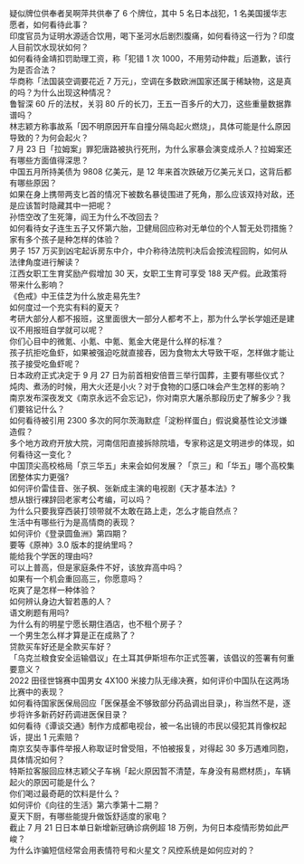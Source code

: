 疑似牌位供奉者吴啊萍共供奉了 6 个牌位，其中 5 名日本战犯，1 名美国援华志愿者，如何看待此事？  
印度官员为证明水源适合饮用，喝下圣河水后剧烈腹痛，如何看待这一行为？印度人目前饮水现状如何？  
如何看待金靖扣罚助理工资，称「犯错 1 次 1000，不用劳动仲裁」后道歉，该行为是否合法？  
华商称「法国装空调要花近 7 万元」，空调在多数欧洲国家还属于稀缺物，这是真的吗？为什么出现这种情况？  
鲁智深 60 斤的法杖，关羽 80 斤的长刀，王五一百多斤的大刀，这些重量数据靠谱吗？  
林志颖方称事故系「因不明原因开车自撞分隔岛起火燃烧」，具体可能是什么原因导致的？为何会起火？  
7 月 23 日「拉姆案」罪犯唐路被执行死刑，为什么家暴会演变成杀人？拉姆案还有哪些方面值得深思？  
中国五月所持美债为 9808 亿美元，是 12 年来首次跌破万亿美元关口，这背后都有哪些原因？  
如果在身上携带两支匕首的情况下被数名暴徒围进了死角，那么应该双持对敌，还是应该暂时隐藏其中一把呢？  
孙悟空改了生死簿，阎王为什么不改回去？  
如何看待女子连生五子又怀第六胎，卫健局回应称对无单位的个人暂无处罚措施？家有多个孩子是种怎样的体验？  
男子 157 万买到凶宅起诉房东中介，中介称待法院判决后会按流程回购，如何从法律角度进行解读？  
江西女职工生育奖励产假增加 30 天，女职工生育可享受 188 天产假。此政策将带来什么影响？  
《色戒》中王佳芝为什么放走易先生?  
如何度过一个充实有料的夏天？  
考研大部分人都不报班，这里面很大一部分人都考不上，那为什么学长学姐还是建议不用报班自学就可以呢？  
你们心目中的微氪、小氪、中氪、氪金大佬是什么样的标准？  
孩子抗拒吃鱼虾，如果被强迫吃就直接吞，因为食物太大导致干呕，怎样做才能让孩子接受吃鱼虾呢？  
日本政府正式决定于 9 月 27 日为前首相安倍晋三举行国葬，主要有哪些仪式？  
炖肉、煮汤的时候，用大火还是小火？对于食物的口感口味会产生怎样的影响？  
南京发布深夜发文《南京永远不会忘记》，你对南京大屠杀那段历史了解多少？我们要铭记什么？  
如何看待被引用 2300 多次的阿尔茨海默症「淀粉样蛋白」假说奠基性论文涉嫌造假？  
多个地方政府开放大院，河南信阳直接拆除院墙，专家称这是文明进步的体现，如何看待这一变化？  
中国顶尖高校格局「京三华五」未来会如何发展？「京三」和「华五」哪个高校集团整体实力更强?  
如何评价雷佳音、张子枫、张新成主演的电视剧《天才基本法》?  
想从银行裸辞回老家考公考编，可以吗？  
为什么只要我穿西装打领带就不太敢在路上走，怎么才能自然点？  
生活中有哪些行为是高情商的表现？  
如何评价《登录圆鱼洲》第四期？  
要等《原神》3.0 版本的提纳里吗？  
能给我个学医的理由吗?  
可以上普高，但是家庭条件不好，该放弃高中吗？  
如果有一个机会重回高三，你愿意吗？  
吃爽了是怎样一种体验？  
如何辨认身边大智若愚的人？  
语文刷题有用吗?  
为什么有的明星宁愿长期住酒店，也不租个房子？  
一个男生怎么样才算是正在成熟了？  
贷款买车好还是全款买车好？  
「乌克兰粮食安全运输倡议」在土耳其伊斯坦布尔正式签署，该倡议的签署有何重要意义？  
2022 田径世锦赛中国男女 4X100 米接力队无缘决赛，如何评价中国队在这两场比赛中的表现？  
如何看待国家医保局回应「医保基金不够致部分药品调出目录」，称当然不是，逐步将许多新药好药调进医保目录？  
如何看待《谭谈交通》制作方成都电视台，被一名出镜的市民以侵犯其肖像权起诉，提出 1 元索赔？  
南京玄奘寺事件举报人称取证时曾受阻，不怕被报复，对得起 30 多万遇难同胞，具体情况如何？  
特斯拉客服回应林志颖父子车祸「起火原因暂不清楚，车身没有易燃材质」，车辆起火的原因可能是什么？  
你们喝过最奇葩的饮料是什么？  
如何评价《向往的生活》第六季第十二期？  
夏天下厨，有哪些能提升做饭舒适度的家电？  
截止 7 月 21 日日本单日新增新冠确诊病例超 18 万例，为何日本疫情形势如此严峻？  
为什么诈骗短信经常会用表情符号和火星文？风控系统是如何应对的？  
